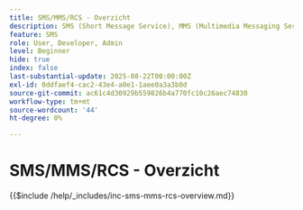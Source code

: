 ```yaml
---
title: SMS/MMS/RCS - Overzicht
description: SMS (Short Message Service), MMS (Multimedia Messaging Service) en RCS (Rich Communication Services) zijn mobiele communicatiekanalen waarmee u gebruikers rechtstreeks via hun telefoonnummer kunt bereiken — zonder dat een app of internetverbinding (SMS/MMS) vereist is
feature: SMS
role: User, Developer, Admin
level: Beginner
hide: true
index: false
last-substantial-update: 2025-08-22T00:00:00Z
exl-id: 0ddfaef4-cac2-43e4-a0e1-1aee0a3a3b0d
source-git-commit: ac61c4d30929b559826b4a770fc10c26aec74830
workflow-type: tm+mt
source-wordcount: '44'
ht-degree: 0%

---
```


# SMS/MMS/RCS - Overzicht

{{$include /help/_includes/inc-sms-mms-rcs-overview.md}}
